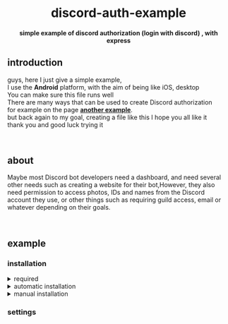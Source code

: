 <div align="center">
  <h1>discord-auth-example</h1>
  <h4>simple example of discord authorization (login with discord) , with express</h4>
</div>
<div align="left">
  <h2>introduction</h2>
  <p> guys, here I just give a simple example,<br> 
    I use the <strong>Android</strong> platform, with the aim of being like iOS, desktop<br>
    You can make sure this file runs well <br>
    There are many ways that can be used to create Discord authorization <br>
    for example on the page <strong><a href="https://discordjs.guide/oauth2/#implicit-grant-flow">another example</a></strong>.<br>
    but back again to my goal, creating a file like this I hope you all like it <br>
    thank you and good luck trying it</p><br>

  <h2>about</h2>
  <p>Maybe most Discord bot developers need a dashboard, and need several other needs such as creating a website for their bot,However, they also need permission to access photos, IDs and names from the Discord account they use, or other things such as requiring guild access, email or whatever depending on their goals.</p><br>

  <h2>example</h2>
  <h3>installation</h3>
  <details>
    <summary>required</summary>
    <ul>
      <li><strong>nodejs v16</strong> or the latest version</li>
      <li><strong>express</strong></li> 
      <li><strong>axios</strong></li>
      <li><strong>node-fetch</strong></li>
    </ul>
  </details>
  <details>
    <summary>automatic installation</summary>
    
  </details>
  
  <details>
    <summary>manual installation</summary>
  </details>

  <h3>settings</h3>
</div>
